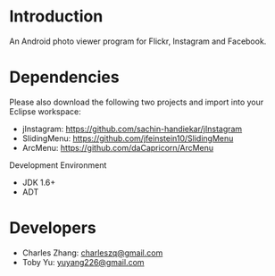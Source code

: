 Introduction
====================
An Android photo viewer program for Flickr, Instagram and Facebook.

Dependencies
====================
Please also download the following two projects and import into your Eclipse workspace:
* jInstagram:	https://github.com/sachin-handiekar/jInstagram
* SlidingMenu:	https://github.com/jfeinstein10/SlidingMenu
* ArcMenu:		https://github.com/daCapricorn/ArcMenu

Development Environment
* JDK 1.6+
* ADT

Developers
====================
* Charles Zhang: charleszq@gmail.com
* Toby Yu: yuyang226@gmail.com